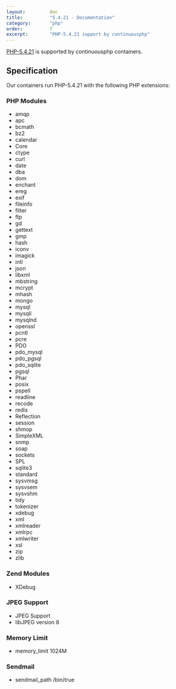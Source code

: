 ```yaml
---
layout:         doc
title:          "5.4.21 - Documentation"
category:       "php"
order:          7
excerpt:        "PHP-5.4.21 support by continuousphp"
---
```

[PHP-5.4.21](http://www.php.net) is supported by continuousphp containers.

## Specification

Our containers run PHP-5.4.21 with the following PHP extensions:

### PHP Modules

* amqp
* apc
* bcmath
* bz2
* calendar
* Core
* ctype
* curl
* date
* dba
* dom
* enchant
* ereg
* exif
* fileinfo
* filter
* ftp
* gd
* gettext
* gmp
* hash
* iconv
* imagick
* intl
* json
* libxml
* mbstring
* mcrypt
* mhash
* mongo
* mysql
* mysqli
* mysqlnd
* openssl
* pcntl
* pcre
* PDO
* pdo_mysql
* pdo_pgsql
* pdo_sqlite
* pgsql
* Phar
* posix
* pspell
* readline
* recode
* redis
* Reflection
* session
* shmop
* SimpleXML
* snmp
* soap
* sockets
* SPL
* sqlite3
* standard
* sysvmsg
* sysvsem
* sysvshm
* tidy
* tokenizer
* xdebug
* xml
* xmlreader
* xmlrpc
* xmlwriter
* xsl
* zip
* zlib

### Zend Modules

* XDebug

### JPEG Support

* JPEG Support
* libJPEG version 8

### Memory Limit

* memory_limit 1024M

### Sendmail

* sendmail_path /bin/true

